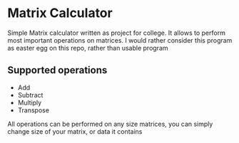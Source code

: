 # Matrix Calculator
Simple Matrix calculator written as project for college. It allows to perform most important operations on matrices. I would rather consider this program as easter egg on this repo, rather than usable program

## Supported operations
- Add
- Subtract
- Multiply
- Transpose

All operations can be performed on any size matrices, you can simply change size of your matrix, or data it contains


